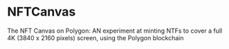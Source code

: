 # NFTCanvas
The NFT Canvas on Polygon: AN experiment at minting NTFs to cover a full 4K (3840 x 2160 pixels) screen, using the Polygon blockchain
